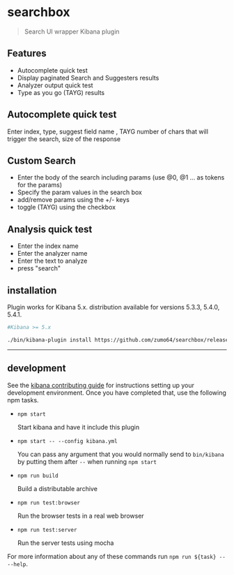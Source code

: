 # searchbox

> Search UI wrapper Kibana plugin

## Features
- Autocomplete quick test
- Display paginated Search and Suggesters results 
- Analyzer output quick test
- Type as you go (TAYG) results

## Autocomplete quick test
Enter index, type, suggest field name , TAYG number of chars that will trigger the search, size of the response


## Custom Search
- Enter the body of the search including params (use @0, @1 ...  as tokens for the params)
- Specify the param values in the search box 
- add/remove  params using the +/- keys
- toggle (TAYG) using the checkbox


## Analysis quick test 
- Enter the index name
- Enter the analyzer name
- Enter the text to analyze
- press "search"


## installation
Plugin works for Kibana 5.x.
distribution available for versions 5.3.3, 5.4.0, 5.4.1.

```sh
#Kibana >= 5.x

./bin/kibana-plugin install https://github.com/zumo64/searchbox/releases/download/5.4.1/searchbox-0.0.1.zip

```


---

## development

See the [kibana contributing guide](https://github.com/elastic/kibana/blob/master/CONTRIBUTING.md) for instructions setting up your development environment. Once you have completed that, use the following npm tasks.

  - `npm start`

    Start kibana and have it include this plugin

  - `npm start -- --config kibana.yml`

    You can pass any argument that you would normally send to `bin/kibana` by putting them after `--` when running `npm start`

  - `npm run build`

    Build a distributable archive

  - `npm run test:browser`

    Run the browser tests in a real web browser

  - `npm run test:server`

    Run the server tests using mocha

For more information about any of these commands run `npm run ${task} -- --help`.
